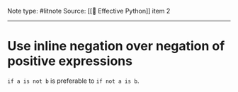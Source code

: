 Note type: #litnote
Source: [[📖 Effective Python]] item 2

---
# Use inline negation over negation of positive expressions
`if a is not b` is preferable to `if not a is b`.
